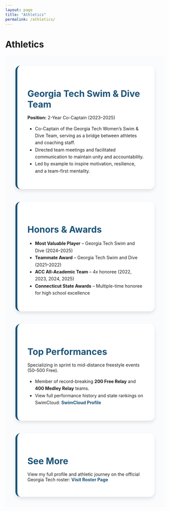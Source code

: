 ```yaml
---
layout: page
title: "Athletics"
permalink: /athletics/
---
```


<h1 class="section-title">Athletics</h1>

<div class="athletics-wrapper">

  <section class="athletic-card">
    <h2>Georgia Tech Swim & Dive Team</h2>
    <p><strong>Position:</strong> 2-Year Co-Captain (2023–2025)</p>
    <ul>
      <li>Co-Captain of the Georgia Tech Women’s Swim & Dive Team, serving as a bridge between athletes and coaching staff.</li>
      <li>Directed team meetings and facilitated communication to maintain unity and accountability.</li>
      <li>Led by example to inspire motivation, resilience, and a team-first mentality.</li>
    </ul>
  </section>

  <section class="athletic-card">
    <h2>Honors & Awards</h2>
    <ul>
      <li><strong>Most Valuable Player</strong> – Georgia Tech Swim and Dive (2024–2025)</li>
      <li><strong>Teammate Award</strong> – Georgia Tech Swim and Dive (2021–2022)</li>
      <li><strong>ACC All-Academic Team</strong> – 4x honoree (2022, 2023, 2024, 2025)</li>
      <li><strong>Connecticut State Awards</strong> – Multiple-time honoree for high school excellence</li>
    </ul>
  </section>

  <section class="athletic-card">
    <h2>Top Performances</h2>
    <p>Specializing in sprint to mid-distance freestyle events (50–500 Free).</p>
    <ul>
      <li>Member of record-breaking <strong>200 Free Relay</strong> and <strong>400 Medley Relay</strong> teams.</li>
      <li>View full performance history and state rankings on SwimCloud:
        <a href="https://www.swimcloud.com/swimmer/1170571/" target="_blank">SwimCloud Profile</a>
      </li>
    </ul>
  </section>

  <section class="athletic-card">
    <h2>See More</h2>
    <p>
      View my full profile and athletic journey on the official Georgia Tech roster:
      <a href="https://ramblinwreck.com/sports/c-swim/roster/season/2024-25/sophie-murphy/" target="_blank">
        Visit Roster Page
      </a>
    </p>
  </section>

</div>

<style>
.athletics-wrapper {
  display: grid;
  gap: 2.5rem;
  padding: 2rem;
  background: #fafbfd;
}

.athletic-card {
  background: #ffffff;
  border-left: 6px solid #1a5276;
  border-radius: 1rem;
  box-shadow: 0 6px 12px rgba(0,0,0,0.1);
  padding: 2rem;
  transition: transform 0.3s ease;
}

.athletic-card:hover {
  transform: translateY(-5px);
}

.athletic-card h2 {
  font-size: 1.75rem;
  color: #1a5276;
  margin-bottom: 1rem;
}

.athletic-card ul {
  margin-top: 1rem;
  list-style-type: disc;
  padding-left: 1.5rem;
  line-height: 1.6;
}

.athletic-card a {
  color: #1a5276;
  font-weight: bold;
  text-decoration: none;
}

.athletic-card a:hover {
  text-decoration: underline;
}
</style>
